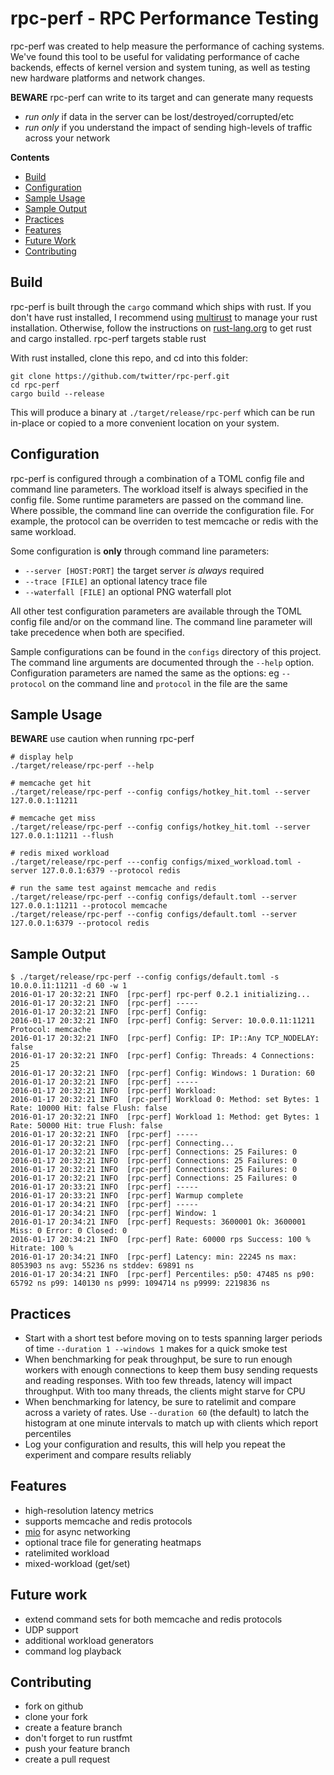 # rpc-perf - RPC Performance Testing

rpc-perf was created to help measure the performance of caching systems. We've found this tool to be useful for validating performance of cache backends, effects of kernel version and system tuning, as well as testing new hardware platforms and network changes.

**BEWARE** rpc-perf can write to its target and can generate many requests
* *run only* if data in the server can be lost/destroyed/corrupted/etc
* *run only* if you understand the impact of sending high-levels of traffic across your network

**Contents**
* [Build](#build)
* [Configuration](#configuration)
* [Sample Usage](#sample-usage)
* [Sample Output](#sample-output)
* [Practices](#practices)
* [Features](#features)
* [Future Work](#future-work)
* [Contributing](#contributing)

## Build

rpc-perf is built through the `cargo` command which ships with rust. If you don't have rust installed, I recommend using [multirust][1] to manage your rust installation. Otherwise, follow the instructions on [rust-lang.org][2] to get rust and cargo installed. rpc-perf targets stable rust

With rust installed, clone this repo, and cd into this folder:

```shell
git clone https://github.com/twitter/rpc-perf.git
cd rpc-perf
cargo build --release
```

This will produce a binary at `./target/release/rpc-perf` which can be run in-place or copied to a more convenient location on your system.

## Configuration

rpc-perf is configured through a combination of a TOML config file and command line parameters. The workload itself is always specified in the config file. Some runtime parameters are passed on the command line. Where possible, the command line can override the configuration file. For example, the protocol can be overriden to test memcache or redis with the same workload.

Some configuration is **only** through command line parameters:
* `--server [HOST:PORT]` the target server *is always* required
* `--trace [FILE]` an optional latency trace file
* `--waterfall [FILE]` an optional PNG waterfall plot

All other test configuration parameters are available through the TOML config file and/or on the command line. The command line parameter will take precedence when both are specified.

Sample configurations can be found in the `configs` directory of this project. The command line arguments are documented through the `--help` option. Configuration parameters are named the same as the options: eg `--protocol` on the command line and `protocol` in the file are the same

## Sample Usage

**BEWARE** use caution when running rpc-perf

```shell
# display help
./target/release/rpc-perf --help

# memcache get hit
./target/release/rpc-perf --config configs/hotkey_hit.toml --server 127.0.0.1:11211

# memcache get miss
./target/release/rpc-perf --config configs/hotkey_hit.toml --server 127.0.0.1:11211 --flush

# redis mixed workload
./target/release/rpc-perf ---config configs/mixed_workload.toml -server 127.0.0.1:6379 --protocol redis

# run the same test against memcache and redis
./target/release/rpc-perf --config configs/default.toml --server 127.0.0.1:11211 --protocol memcache
./target/release/rpc-perf --config configs/default.toml --server 127.0.0.1:6379 --protocol redis
```

## Sample Output

```
$ ./target/release/rpc-perf --config configs/default.toml -s 10.0.0.11:11211 -d 60 -w 1
2016-01-17 20:32:21 INFO  [rpc-perf] rpc-perf 0.2.1 initializing...
2016-01-17 20:32:21 INFO  [rpc-perf] -----
2016-01-17 20:32:21 INFO  [rpc-perf] Config:
2016-01-17 20:32:21 INFO  [rpc-perf] Config: Server: 10.0.0.11:11211 Protocol: memcache
2016-01-17 20:32:21 INFO  [rpc-perf] Config: IP: IP::Any TCP_NODELAY: false
2016-01-17 20:32:21 INFO  [rpc-perf] Config: Threads: 4 Connections: 25
2016-01-17 20:32:21 INFO  [rpc-perf] Config: Windows: 1 Duration: 60
2016-01-17 20:32:21 INFO  [rpc-perf] -----
2016-01-17 20:32:21 INFO  [rpc-perf] Workload:
2016-01-17 20:32:21 INFO  [rpc-perf] Workload 0: Method: set Bytes: 1 Rate: 10000 Hit: false Flush: false
2016-01-17 20:32:21 INFO  [rpc-perf] Workload 1: Method: get Bytes: 1 Rate: 50000 Hit: true Flush: false
2016-01-17 20:32:21 INFO  [rpc-perf] -----
2016-01-17 20:32:21 INFO  [rpc-perf] Connecting...
2016-01-17 20:32:21 INFO  [rpc-perf] Connections: 25 Failures: 0
2016-01-17 20:32:21 INFO  [rpc-perf] Connections: 25 Failures: 0
2016-01-17 20:32:21 INFO  [rpc-perf] Connections: 25 Failures: 0
2016-01-17 20:32:21 INFO  [rpc-perf] Connections: 25 Failures: 0
2016-01-17 20:33:21 INFO  [rpc-perf] -----
2016-01-17 20:33:21 INFO  [rpc-perf] Warmup complete
2016-01-17 20:34:21 INFO  [rpc-perf] -----
2016-01-17 20:34:21 INFO  [rpc-perf] Window: 1
2016-01-17 20:34:21 INFO  [rpc-perf] Requests: 3600001 Ok: 3600001 Miss: 0 Error: 0 Closed: 0
2016-01-17 20:34:21 INFO  [rpc-perf] Rate: 60000 rps Success: 100 % Hitrate: 100 %
2016-01-17 20:34:21 INFO  [rpc-perf] Latency: min: 22245 ns max: 8053903 ns avg: 55236 ns stddev: 69891 ns
2016-01-17 20:34:21 INFO  [rpc-perf] Percentiles: p50: 47485 ns p90: 65792 ns p99: 140130 ns p999: 1094714 ns p9999: 2219836 ns
```

## Practices

* Start with a short test before moving on to tests spanning larger periods of time `--duration 1 --windows 1` makes for a quick smoke test
* When benchmarking for peak throughput, be sure to run enough workers with enough connections to keep them busy sending requests and reading responses. With too few threads, latency will impact throughput. With too many threads, the clients might starve for CPU
* When benchmarking for latency, be sure to ratelimit and compare across a variety of rates. Use `--duration 60` (the default) to latch the histogram at one minute intervals to match up with clients which report percentiles
* Log your configuration and results, this will help you repeat the experiment and compare results reliably

## Features

* high-resolution latency metrics
* supports memcache and redis protocols
* [mio][3] for async networking
* optional trace file for generating heatmaps
* ratelimited workload
* mixed-workload (get/set)

## Future work

* extend command sets for both memcache and redis protocols
* UDP support
* additional workload generators
* command log playback

## Contributing

* fork on github
* clone your fork
* create a feature branch
* don't forget to run rustfmt
* push your feature branch
* create a pull request

[1]: https://github.com/brson/multirust
[2]: https://rust-lang.org/
[3]: https://github.com/carllerche/mio